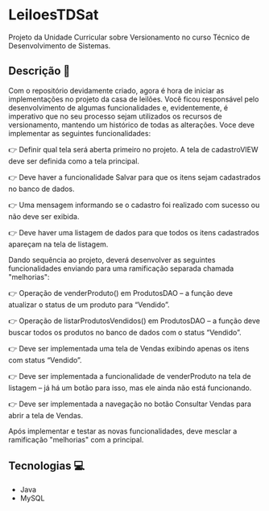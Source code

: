 # LeiloesTDSat
Projeto da Unidade Curricular sobre Versionamento no curso Técnico de Desenvolvimento de Sistemas. 

## Descrição 📝
Com o repositório devidamente criado, agora é hora de iniciar as implementações no projeto da casa de leilões. 
Você ficou responsável pelo desenvolvimento de algumas funcionalidades e, evidentemente, é imperativo que no seu processo sejam utilizados 
os recursos de versionamento, mantendo um histórico de todas as alterações. Voce deve implementar as seguintes funcionalidades:

👉 Definir qual tela será aberta primeiro no projeto. A tela de cadastroVIEW deve ser definida como a tela principal.

👉 Deve haver a funcionalidade Salvar para que os itens sejam cadastrados no banco de dados.

👉 Uma mensagem informando se o cadastro foi realizado com sucesso ou não deve ser exibida.

👉 Deve haver uma listagem de dados para que todos os itens cadastrados apareçam na tela de listagem.

Dando sequência ao projeto, deverá desenvolver as seguintes funcionalidades enviando para uma ramificação separada chamada "melhorias":

👉 Operação de venderProduto() em ProdutosDAO – a função deve atualizar o status de um produto para “Vendido”.

👉 Operação de listarProdutosVendidos() em ProdutosDAO – a função deve buscar todos os produtos no banco de dados com o status “Vendido”.

👉 Deve ser implementada uma tela de Vendas exibindo apenas os itens com status “Vendido”.

👉 Deve ser implementada a funcionalidade de venderProduto na tela de listagem – já há um botão para isso, mas ele ainda não está funcionando.

👉 Deve ser implementada a navegação no botão Consultar Vendas para abrir a tela de Vendas.

Após implementar e testar as novas funcionalidades, deve mesclar a ramificação "melhorias" com a principal.

## Tecnologias 💻
- Java
-  MySQL
  
